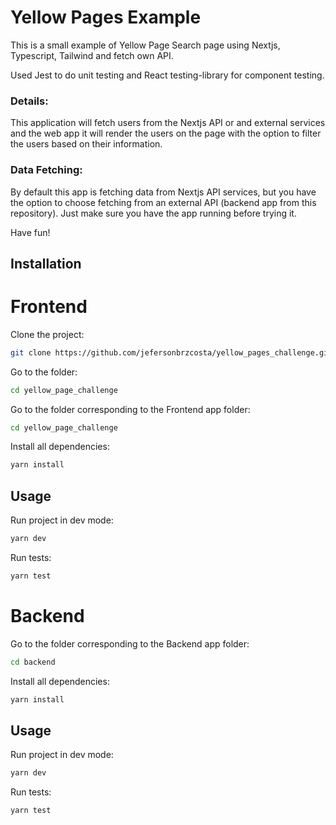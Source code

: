 # Yellow Pages Example

This is a small example of Yellow Page Search page using Nextjs, Typescript, Tailwind and fetch own API.

Used Jest to do unit testing and React testing-library for component testing.

### Details:
This application will fetch users from the Nextjs API or and external services and the web app it will
render the users on the page with the option to filter the users based on their information.

### Data Fetching:
By default this app is fetching data from Nextjs API services, but you have the option to choose fetching
from an external API (backend app from this repository). Just make sure you have the app running before trying it.

Have fun!

## Installation

# Frontend

Clone the project:
```bash
git clone https://github.com/jefersonbrzcosta/yellow_pages_challenge.git
```

Go to the folder:
```bash
cd yellow_page_challenge
```

Go to the folder corresponding to the Frontend app folder:
```bash
cd yellow_page_challenge
```

Install all dependencies:
```bash
yarn install
```

## Usage
Run project in dev mode:
```bash
yarn dev
```

Run tests:
```bash
yarn test
```

# Backend

Go to the folder corresponding to the Backend app folder:
```bash
cd backend
```

Install all dependencies:
```bash
yarn install
```

## Usage
Run project in dev mode:
```bash
yarn dev
```

Run tests:
```bash
yarn test
```
